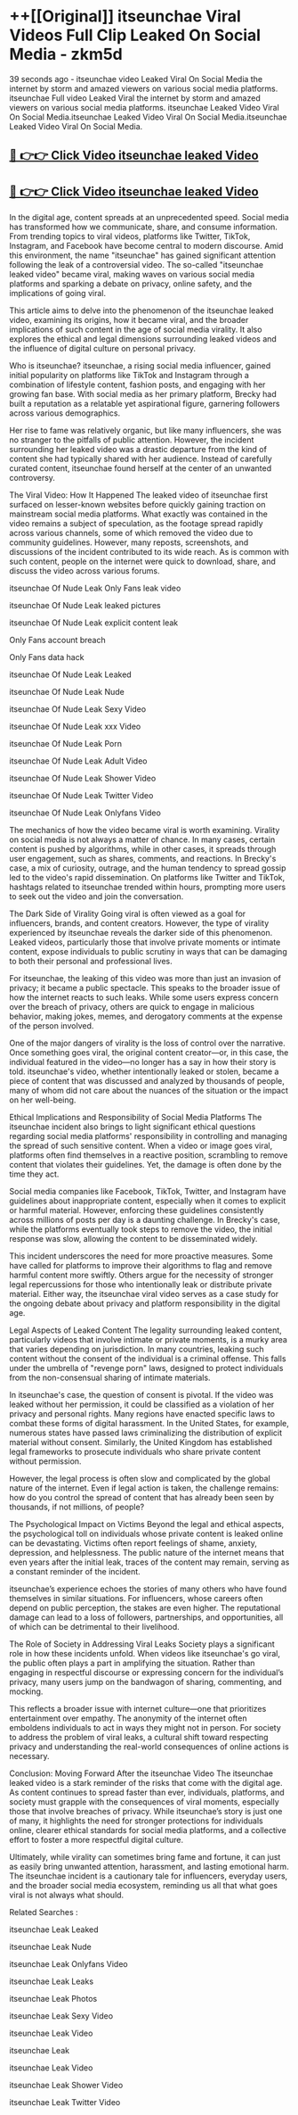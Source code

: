 # ++[[Original]] itseunchae Viral Videos Full Clip Leaked On Social Media - zkm5d<br>

39 seconds ago - itseunchae video Leaked Viral On Social Media the internet by storm and amazed viewers on various social media platforms.
itseunchae Full video Leaked Viral the internet by storm and amazed viewers on various social media platforms. itseunchae Leaked Video Viral On Social Media.itseunchae Leaked Video Viral On Social Media.itseunchae Leaked Video Viral On Social Media.<br>


## [🔴 👉👉 Click Video itseunchae leaked Video ](https://onlyclips.site?title=itseunchae&ref=git)

## [🔴 👉👉 Click Video itseunchae leaked Video ](https://onlyclips.site?title=itseunchae&ref=git)

In the digital age, content spreads at an unprecedented speed. Social media has transformed how we communicate, share, and consume information. From trending topics to viral videos, platforms like Twitter, TikTok, Instagram, and Facebook have become central to modern discourse. Amid this environment, the name "itseunchae" has gained significant attention following the leak of a controversial video. The so-called "itseunchae leaked video" became viral, making waves on various social media platforms and sparking a debate on privacy, online safety, and the implications of going viral.

This article aims to delve into the phenomenon of the itseunchae leaked video, examining its origins, how it became viral, and the broader implications of such content in the age of social media virality. It also explores the ethical and legal dimensions surrounding leaked videos and the influence of digital culture on personal privacy.

Who is itseunchae?
itseunchae, a rising social media influencer, gained initial popularity on platforms like TikTok and Instagram through a combination of lifestyle content, fashion posts, and engaging with her growing fan base. With social media as her primary platform, Brecky had built a reputation as a relatable yet aspirational figure, garnering followers across various demographics.

Her rise to fame was relatively organic, but like many influencers, she was no stranger to the pitfalls of public attention. However, the incident surrounding her leaked video was a drastic departure from the kind of content she had typically shared with her audience. Instead of carefully curated content, itseunchae found herself at the center of an unwanted controversy.

The Viral Video: How It Happened
The leaked video of itseunchae first surfaced on lesser-known websites before quickly gaining traction on mainstream social media platforms. What exactly was contained in the video remains a subject of speculation, as the footage spread rapidly across various channels, some of which removed the video due to community guidelines. However, many reposts, screenshots, and discussions of the incident contributed to its wide reach. As is common with such content, people on the internet were quick to download, share, and discuss the video across various forums.

itseunchae Of Nude Leak Only Fans leak video

itseunchae Of Nude Leak leaked pictures

itseunchae Of Nude Leak explicit content leak

Only Fans account breach

Only Fans data hack

itseunchae Of Nude Leak Leaked

itseunchae Of Nude Leak Nude

itseunchae Of Nude Leak Sexy Video

itseunchae Of Nude Leak xxx Video

itseunchae Of Nude Leak Porn

itseunchae Of Nude Leak Adult Video

itseunchae Of Nude Leak Shower Video

itseunchae Of Nude Leak Twitter Video

itseunchae Of Nude Leak Onlyfans Video

The mechanics of how the video became viral is worth examining. Virality on social media is not always a matter of chance. In many cases, certain content is pushed by algorithms, while in other cases, it spreads through user engagement, such as shares, comments, and reactions. In Brecky's case, a mix of curiosity, outrage, and the human tendency to spread gossip led to the video's rapid dissemination. On platforms like Twitter and TikTok, hashtags related to itseunchae trended within hours, prompting more users to seek out the video and join the conversation.

The Dark Side of Virality
Going viral is often viewed as a goal for influencers, brands, and content creators. However, the type of virality experienced by itseunchae reveals the darker side of this phenomenon. Leaked videos, particularly those that involve private moments or intimate content, expose individuals to public scrutiny in ways that can be damaging to both their personal and professional lives.

For itseunchae, the leaking of this video was more than just an invasion of privacy; it became a public spectacle. This speaks to the broader issue of how the internet reacts to such leaks. While some users express concern over the breach of privacy, others are quick to engage in malicious behavior, making jokes, memes, and derogatory comments at the expense of the person involved.

One of the major dangers of virality is the loss of control over the narrative. Once something goes viral, the original content creator—or, in this case, the individual featured in the video—no longer has a say in how their story is told. itseunchae's video, whether intentionally leaked or stolen, became a piece of content that was discussed and analyzed by thousands of people, many of whom did not care about the nuances of the situation or the impact on her well-being.

Ethical Implications and Responsibility of Social Media Platforms
The itseunchae incident also brings to light significant ethical questions regarding social media platforms' responsibility in controlling and managing the spread of such sensitive content. When a video or image goes viral, platforms often find themselves in a reactive position, scrambling to remove content that violates their guidelines. Yet, the damage is often done by the time they act.

Social media companies like Facebook, TikTok, Twitter, and Instagram have guidelines about inappropriate content, especially when it comes to explicit or harmful material. However, enforcing these guidelines consistently across millions of posts per day is a daunting challenge. In Brecky's case, while the platforms eventually took steps to remove the video, the initial response was slow, allowing the content to be disseminated widely.

This incident underscores the need for more proactive measures. Some have called for platforms to improve their algorithms to flag and remove harmful content more swiftly. Others argue for the necessity of stronger legal repercussions for those who intentionally leak or distribute private material. Either way, the itseunchae viral video serves as a case study for the ongoing debate about privacy and platform responsibility in the digital age.

Legal Aspects of Leaked Content
The legality surrounding leaked content, particularly videos that involve intimate or private moments, is a murky area that varies depending on jurisdiction. In many countries, leaking such content without the consent of the individual is a criminal offense. This falls under the umbrella of "revenge porn" laws, designed to protect individuals from the non-consensual sharing of intimate materials.

In itseunchae's case, the question of consent is pivotal. If the video was leaked without her permission, it could be classified as a violation of her privacy and personal rights. Many regions have enacted specific laws to combat these forms of digital harassment. In the United States, for example, numerous states have passed laws criminalizing the distribution of explicit material without consent. Similarly, the United Kingdom has established legal frameworks to prosecute individuals who share private content without permission.

However, the legal process is often slow and complicated by the global nature of the internet. Even if legal action is taken, the challenge remains: how do you control the spread of content that has already been seen by thousands, if not millions, of people?

The Psychological Impact on Victims
Beyond the legal and ethical aspects, the psychological toll on individuals whose private content is leaked online can be devastating. Victims often report feelings of shame, anxiety, depression, and helplessness. The public nature of the internet means that even years after the initial leak, traces of the content may remain, serving as a constant reminder of the incident.

itseunchae’s experience echoes the stories of many others who have found themselves in similar situations. For influencers, whose careers often depend on public perception, the stakes are even higher. The reputational damage can lead to a loss of followers, partnerships, and opportunities, all of which can be detrimental to their livelihood.

The Role of Society in Addressing Viral Leaks
Society plays a significant role in how these incidents unfold. When videos like itseunchae's go viral, the public often plays a part in amplifying the situation. Rather than engaging in respectful discourse or expressing concern for the individual’s privacy, many users jump on the bandwagon of sharing, commenting, and mocking.

This reflects a broader issue with internet culture—one that prioritizes entertainment over empathy. The anonymity of the internet often emboldens individuals to act in ways they might not in person. For society to address the problem of viral leaks, a cultural shift toward respecting privacy and understanding the real-world consequences of online actions is necessary.

Conclusion: Moving Forward After the itseunchae Video
The itseunchae leaked video is a stark reminder of the risks that come with the digital age. As content continues to spread faster than ever, individuals, platforms, and society must grapple with the consequences of viral moments, especially those that involve breaches of privacy. While itseunchae’s story is just one of many, it highlights the need for stronger protections for individuals online, clearer ethical standards for social media platforms, and a collective effort to foster a more respectful digital culture.

Ultimately, while virality can sometimes bring fame and fortune, it can just as easily bring unwanted attention, harassment, and lasting emotional harm. The itseunchae incident is a cautionary tale for influencers, everyday users, and the broader social media ecosystem, reminding us all that what goes viral is not always what should.

Related Searches :

itseunchae Leak Leaked

itseunchae Leak Nude

itseunchae Leak Onlyfans Video

itseunchae Leak Leaks

itseunchae Leak Photos

itseunchae Leak Sexy Video

itseunchae Leak Video

itseunchae Leak

itseunchae Leak Video

itseunchae Leak Shower Video

itseunchae Leak Twitter Video

